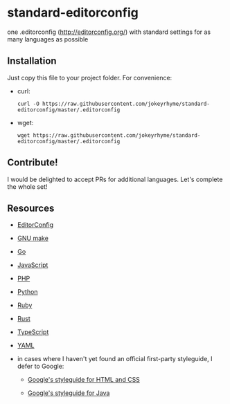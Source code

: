 # standard-editorconfig

one .editorconfig (http://editorconfig.org/) with standard settings for as many languages as possible


## Installation

Just copy this file to your project folder. For convenience:

- curl:

    `curl -O https://raw.githubusercontent.com/jokeyrhyme/standard-editorconfig/master/.editorconfig`

- wget:

    `wget https://raw.githubusercontent.com/jokeyrhyme/standard-editorconfig/master/.editorconfig`


## Contribute!

I would be delighted to accept PRs for additional languages. Let's complete the whole set!


## Resources

- [EditorConfig](http://EditorConfig.org)

- [GNU make](https://www.gnu.org/software/make/manual/html_node/Recipe-Syntax.html)

- [Go](https://golang.org/cmd/gofmt/)

- [JavaScript](https://github.com/feross/standard)

- [PHP](http://www.php-fig.org/psr/psr-2/)

- [Python](https://www.python.org/dev/peps/pep-0008/#code-lay-out)

- [Ruby](http://www.caliban.org/ruby/rubyguide.shtml#indentation)

- [Rust](https://github.com/rust-lang/rust/blob/master/src/doc/style/style/whitespace.md)

- [TypeScript](https://github.com/Microsoft/TypeScript/wiki/Coding-guidelines)

- [YAML](http://yaml.org/spec/1.2/2009-07-21/spec.html#id2576668)

- in cases where I haven't yet found an official first-party styleguide, I defer to Google:

    - [Google's styleguide for HTML and CSS](https://google.github.io/styleguide/htmlcssguide.xml#General_Formatting_Rules)

    - [Google's styleguide for Java](https://google.github.io/styleguide/javaguide.html#s4.2-block-indentation)
